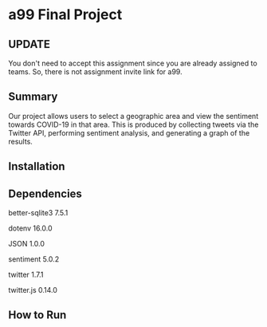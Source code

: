 # a99 Final Project

## UPDATE

You don't need to accept this assignment since you are already assigned to teams. So, there is not assignment invite link for a99.

## Summary 

Our project allows users to select a geographic area and view the sentiment towards COVID-19 in that area. This is produced by collecting tweets via the Twitter API, performing sentiment analysis, and generating a graph of the results.

## Installation

## Dependencies

better-sqlite3 7.5.1

dotenv 16.0.0

JSON 1.0.0

sentiment 5.0.2

twitter 1.7.1

twitter.js 0.14.0

## How to Run
